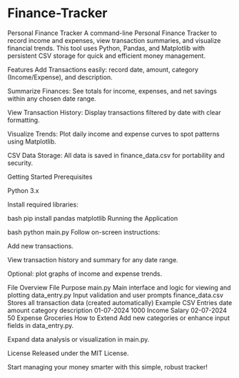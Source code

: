 # Finance-Tracker
Personal Finance Tracker
A command-line Personal Finance Tracker to record income and expenses, view transaction summaries, and visualize financial trends. This tool uses Python, Pandas, and Matplotlib with persistent CSV storage for quick and efficient money management.

Features
Add Transactions easily: record date, amount, category (Income/Expense), and description.

Summarize Finances: See totals for income, expenses, and net savings within any chosen date range.

View Transaction History: Display transactions filtered by date with clear formatting.

Visualize Trends: Plot daily income and expense curves to spot patterns using Matplotlib.

CSV Data Storage: All data is saved in finance_data.csv for portability and security.

Getting Started
Prerequisites

Python 3.x

Install required libraries:

bash
pip install pandas matplotlib
Running the Application

bash
python main.py
Follow on-screen instructions:

Add new transactions.

View transaction history and summary for any date range.

Optional: plot graphs of income and expense trends.

File Overview
File	Purpose
main.py	Main interface and logic for viewing and plotting
data_entry.py	Input validation and user prompts
finance_data.csv	Stores all transaction data (created automatically)
Example CSV Entries
date	amount	category	description
01-07-2024	1000	Income	Salary
02-07-2024	50	Expense	Groceries
How to Extend
Add new categories or enhance input fields in data_entry.py.

Expand data analysis or visualization in main.py.

License
Released under the MIT License.

Start managing your money smarter with this simple, robust tracker!
